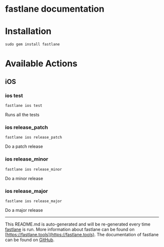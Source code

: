 fastlane documentation
================
# Installation
```
sudo gem install fastlane
```
# Available Actions
## iOS
### ios test
```
fastlane ios test
```
Runs all the tests
### ios release_patch
```
fastlane ios release_patch
```
Do a patch release
### ios release_minor
```
fastlane ios release_minor
```
Do a minor release
### ios release_major
```
fastlane ios release_major
```
Do a major release

----

This README.md is auto-generated and will be re-generated every time [fastlane](https://fastlane.tools) is run.
More information about fastlane can be found on [https://fastlane.tools](https://fastlane.tools).
The documentation of fastlane can be found on [GitHub](https://github.com/fastlane/fastlane/tree/master/fastlane).
